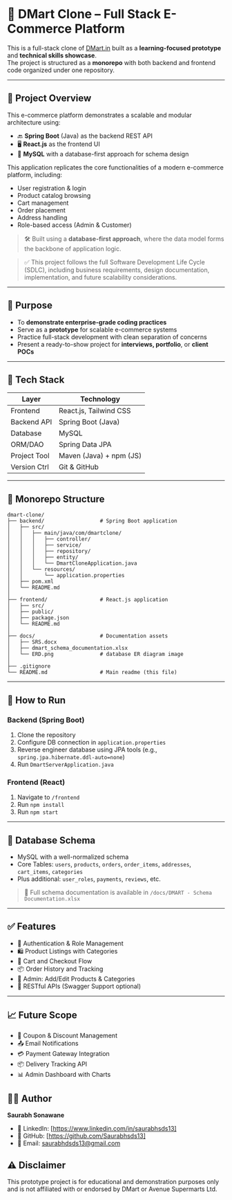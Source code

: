 # 🛒 DMart Clone – Full Stack E-Commerce Platform

This is a full-stack clone of [DMart.in](https://www.dmart.in) built as a **learning-focused prototype** and **technical skills showcase**.  
The project is structured as a **monorepo** with both backend and frontend code organized under one repository.

---

## 📌 Project Overview

This e-commerce platform demonstrates a scalable and modular architecture using:

- 🔙 **Spring Boot** (Java) as the backend REST API
- 🖥 **React.js** as the frontend UI
- 💽 **MySQL** with a database-first approach for schema design

This application replicates the core functionalities of a modern e-commerce platform, including:

- User registration & login
- Product catalog browsing
- Cart management
- Order placement
- Address handling
- Role-based access (Admin & Customer)


> 🛠️ Built using a **database-first approach**, where the data model forms the backbone of application logic.

> ✅ This project follows the full Software Development Life Cycle (SDLC), including business requirements, design documentation, implementation, and future scalability considerations.

---

## 🎯 Purpose

- To **demonstrate enterprise-grade coding practices**
- Serve as a **prototype** for scalable e-commerce systems
- Practice full-stack development with clean separation of concerns
- Present a ready-to-show project for **interviews, portfolio**, or **client POCs**

---


## 🧱 Tech Stack

| Layer        | Technology             |
|--------------|------------------------|
| Frontend     | React.js, Tailwind CSS |
| Backend API  | Spring Boot (Java)     |
| Database     | MySQL                  |
| ORM/DAO      | Spring Data JPA        |
| Project Tool | Maven (Java) + npm (JS)|
| Version Ctrl | Git & GitHub           |

---

## 📁 Monorepo Structure


```
dmart-clone/
├── backend/                  # Spring Boot application
│   ├── src/
│   │   ├── main/java/com/dmartclone/
│   │   │   ├── controller/
│   │   │   ├── service/
│   │   │   ├── repository/
│   │   │   ├── entity/
│   │   │   └── DmartCloneApplication.java
│   │   └── resources/
│   │       └── application.properties
│   ├── pom.xml
│   └── README.md            
│
├── frontend/                 # React.js application
│   ├── src/
│   ├── public/
│   ├── package.json
│   └── README.md            
│
├── docs/                     # Documentation assets
│   ├── SRS.docx
│   ├── dmart_schema_documentation.xlsx
│   └── ERD.png               # database ER diagram image
│
├── .gitignore
└── README.md                 # Main readme (this file)
```
---

## 🚀 How to Run

### Backend (Spring Boot)

1. Clone the repository
2. Configure DB connection in `application.properties`
3. Reverse engineer database using JPA tools (e.g., `spring.jpa.hibernate.ddl-auto=none`)
4. Run `DmartServerApplication.java`

### Frontend (React)

1. Navigate to `/frontend`
2. Run `npm install`
3. Run `npm start`

---


## 🧩 Database Schema

- MySQL with a well-normalized schema
- Core Tables: `users`, `products`, `orders`, `order_items`, `addresses`, `cart_items`, `categories`
- Plus additional: `user_roles`, `payments`, `reviews`, etc.

> 📝 Full schema documentation is available in `/docs/DMART - Schema Documentation.xlsx`

---

## ✅ Features

- 🔐 Authentication & Role Management
- 🛍️ Product Listings with Categories
- 🧺 Cart and Checkout Flow
- 📦 Order History and Tracking
- 🧑 Admin: Add/Edit Products & Categories
- 📄 RESTful APIs (Swagger Support optional)

---

## 📈 Future Scope

- 🧾 Coupon & Discount Management
- 📤 Email Notifications
- 💳 Payment Gateway Integration
- 📦 Delivery Tracking API
- 📊 Admin Dashboard with Charts


## 👨‍💻 Author
**Saurabh Sonawane**  
- 🔗 LinkedIn: [https://www.linkedin.com/in/saurabhsds13]  
- 🐙 GitHub: [https://github.com/Saurabhsds13]  
- 📧 Email: saurabhdsds13@gmail.com


## ⚠️ Disclaimer
This prototype project is for educational and demonstration purposes only and is not affiliated with or endorsed by DMart or Avenue Supermarts Ltd.
